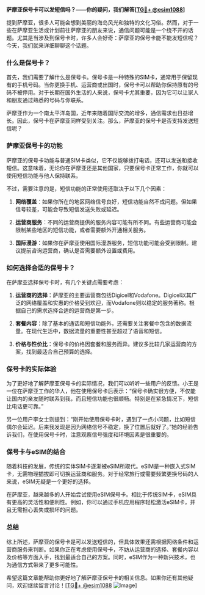 **萨摩亚保号卡可以发短信吗？——你的疑问，我们解答[[TG💪+ @esim1088](https://t.me/s/esim1088)]**

提到萨摩亚，很多人可能会想到美丽的海岛风光和独特的文化习俗。然而，对于一些在萨摩亚生活或计划前往萨摩亚的朋友来说，通信问题可能是一个绕不开的话题。尤其是当涉及到保号卡时，许多人会好奇：萨摩亚的保号卡能不能发短信呢？今天，我们就来详细聊聊这个话题。

### 什么是保号卡？

首先，我们需要了解什么是保号卡。保号卡是一种特殊的SIM卡，通常用于保留现有的手机号码。当你更换手机、运营商或出国时，保号卡可以帮助你保持原有的号码不被停用。对于长期在国外生活的人来说，保号卡尤其重要，因为它可以让家人和朋友通过熟悉的号码与你联系。

萨摩亚作为一个南太平洋岛国，近年来随着国际交流的增多，通信需求也日益增长。因此，保号卡在萨摩亚同样受到关注。那么，萨摩亚的保号卡是否支持发送短信呢？

### 萨摩亚保号卡的功能

萨摩亚的保号卡功能与普通SIM卡类似，它不仅能够拨打电话，还可以发送和接收短信。这意味着，无论你在萨摩亚还是其他国家，只要保号卡正常工作，你就可以使用短信功能与他人保持联系。

不过，需要注意的是，短信功能的正常使用还取决于以下几个因素：

1. **网络覆盖**：如果你所在的地区网络信号良好，短信功能自然不成问题。但如果信号较差，可能会导致短信发送失败或延迟。
   
2. **运营商服务**：不同的运营商提供的服务内容可能有所不同。有些运营商可能会限制某些地区的短信功能，或者需要额外开通相关服务。

3. **国际漫游**：如果你在萨摩亚使用国际漫游服务，短信功能可能会受到限制。建议提前咨询运营商，确认是否需要额外设置或费用。

### 如何选择合适的保号卡？

在萨摩亚选择保号卡时，有几个关键点需要考虑：

1. **运营商的选择**：萨摩亚的主要运营商包括Digicel和Vodafone。Digicel以其广泛的网络覆盖和实惠的价格受到欢迎，而Vodafone则以稳定的服务著称。根据自己的需求选择合适的运营商是第一步。

2. **套餐内容**：除了基本的通话和短信功能外，还需要关注套餐中包含的数据流量。在现代生活中，数据流量的重要性甚至超过了语音和短信。

3. **价格与性价比**：保号卡的价格因套餐和服务而异。建议多比较几家运营商的方案，找到最适合自己预算的选择。

### 保号卡的实际体验

为了更好地了解萨摩亚保号卡的实际情况，我们可以听听一些用户的反馈。小王是一位在萨摩亚工作的华人，他在使用保号卡后表示：“保号卡确实很方便，不仅能让国内的亲友随时联系到我，而且短信功能也很顺畅。特别是在紧急情况下，短信比电话更可靠。”

另一位用户李女士则提到：“刚开始使用保号卡时，遇到了一点小问题，比如短信偶尔会延迟。后来我发现是因为网络信号不稳定，换了位置后就好了。”她的经验告诉我们，在使用保号卡时，注意观察信号强度和环境因素是很重要的。

### 保号卡与eSIM的结合

随着科技的发展，传统的实体SIM卡逐渐被eSIM所取代。eSIM是一种嵌入式SIM卡，无需物理插拔即可切换运营商和服务。对于经常旅行或需要频繁更换号码的人来说，eSIM无疑是一个更好的选择。

在萨摩亚，越来越多的人开始尝试使用eSIM保号卡。相比于传统SIM卡，eSIM具有更高的灵活性和便利性。例如，你可以通过手机应用程序轻松激活eSIM卡，并且无需担心丢失或损坏的问题。

### 总结

综上所述，萨摩亚的保号卡是可以发送短信的，但具体效果还需根据网络条件和运营商服务来判断。如果你正在考虑使用保号卡，不妨从运营商的选择、套餐内容以及价格等方面入手，找到最适合自己的方案。同时，eSIM作为一种新兴技术，也为通信方式带来了更多可能性。

希望这篇文章能帮助你更好地了解萨摩亚保号卡的相关信息。如果你还有其他疑问，欢迎继续留言讨论！[[TG💪+ @esim1088](https://t.me/s/esim1088) ![Image](https://i.postimg.cc/4NQfJmqS/Snipaste-2025-05-13-00-14-12.png)]
